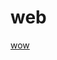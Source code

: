 # web
<p><a href="https://zeta00700.github.io/web/wow/#)https://zeta00700.github.io/web/wow/" target="_blank">wow</p>
